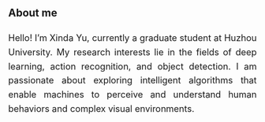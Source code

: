 <h2 style="margin: 2px 0px -10px;">
  <a href="./about.html" style="text-decoration: none; color: inherit;">About me</a>
</h2>
<br>
<div style="font-size: 18px; line-height: 1.6; text-align: justify;">
  <p>
    Hello! I’m Xinda Yu, currently a graduate student at Huzhou University.
    My research interests lie in the fields of deep learning, action recognition, and object detection.
    I am passionate about exploring intelligent algorithms that enable machines to perceive and understand human behaviors and complex visual environments.
  </p>
</div>

